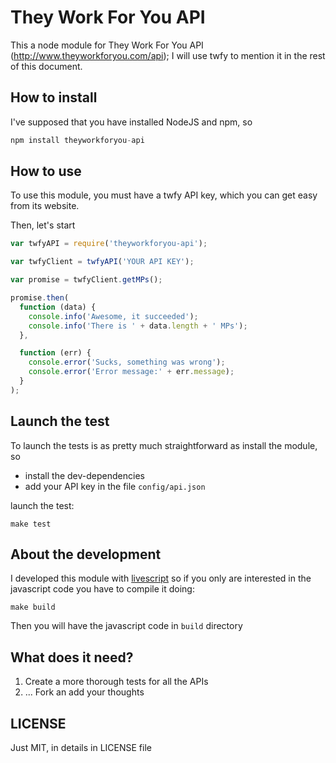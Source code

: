 # They Work For You API
This a node module for They Work For You API (http://www.theyworkforyou.com/api); I will use twfy to mention it in the rest of this document.

## How to install

I've supposed that you have installed NodeJS and npm, so

```js
npm install theyworkforyou-api
```

## How to use

To use this module, you must have a  twfy API key, which you can get easy from its website.

Then, let's start

```js
var twfyAPI = require('theyworkforyou-api');

var twfyClient = twfyAPI('YOUR API KEY');

var promise = twfyClient.getMPs();

promise.then(
  function (data) {
    console.info('Awesome, it succeeded');
    console.info('There is ' + data.length + ' MPs');
  },

  function (err) {
    console.error('Sucks, something was wrong');
    console.error('Error message:' + err.message);
  }
);
```


## Launch the test
To launch the tests is as pretty much straightforward as install the module, so
* install the dev-dependencies
* add your API key in the file ```config/api.json```

launch the test:

```
make test
```

## About the development
I developed this module with [livescript](http://livescript.net/) so if you only are interested in the javascript code you have to compile it doing:

```
make build
```

Then you will have the javascript code in ```build``` directory

## What does it need?
1. Create a more thorough tests for all the APIs
2. ... Fork an add your thoughts

## LICENSE
Just MIT, in details in LICENSE file
